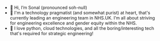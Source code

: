 - 👋 Hi, I’m Sonal (pronounced soh-null)
- 🚀 I'm a technology pragmatist (and somewhat purist) at heart, that's currently leading an engineering team in NHS.UK. I’m all about striving for engineering excellence and gender equity within the NHS.
- 💖 I love python, cloud technologies, and all the boring/interesting tech that's required for strategic engineering!
